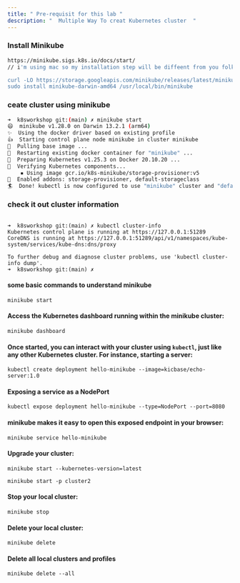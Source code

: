```yaml
---
title: " Pre-requisit for this lab "
description: "  Multiple Way To creat Kubernetes cluster  "
---
```



### Install Minikube 

```sh
https://minikube.sigs.k8s.io/docs/start/
// i'm using mac so my installation step will be diffeent from you folks 

curl -LO https://storage.googleapis.com/minikube/releases/latest/minikube-darwin-amd64
sudo install minikube-darwin-amd64 /usr/local/bin/minikube


```


### ceate cluster using minikube 


```sh
➜  k8sworkshop git:(main) ✗ minikube start    
😄  minikube v1.28.0 on Darwin 13.2.1 (arm64)
✨  Using the docker driver based on existing profile
👍  Starting control plane node minikube in cluster minikube
🚜  Pulling base image ...
🔄  Restarting existing docker container for "minikube" ...
🐳  Preparing Kubernetes v1.25.3 on Docker 20.10.20 ...
🔎  Verifying Kubernetes components...
    ▪ Using image gcr.io/k8s-minikube/storage-provisioner:v5
🌟  Enabled addons: storage-provisioner, default-storageclass
🏄  Done! kubectl is now configured to use "minikube" cluster and "default" namespace by default

```
### check it out cluster information 

```

➜  k8sworkshop git:(main) ✗ kubectl cluster-info                                                                                   
Kubernetes control plane is running at https://127.0.0.1:51289
CoreDNS is running at https://127.0.0.1:51289/api/v1/namespaces/kube-system/services/kube-dns:dns/proxy

To further debug and diagnose cluster problems, use 'kubectl cluster-info dump'.
➜  k8sworkshop git:(main) ✗ 

```


#### some basic commands to understand minikube

```shell
minikube start
```

#### Access the Kubernetes dashboard running within the minikube cluster:

```shell
minikube dashboard
```

#### Once started, you can interact with your cluster using `kubectl`, just like any other Kubernetes cluster. For instance, starting a server:

```shell
kubectl create deployment hello-minikube --image=kicbase/echo-server:1.0
```

#### Exposing a service as a NodePort

```shell
kubectl expose deployment hello-minikube --type=NodePort --port=8080
```

#### minikube makes it easy to open this exposed endpoint in your browser:

```shell
minikube service hello-minikube
```

#### Upgrade your cluster:

```shell
minikube start --kubernetes-version=latest
```


```shell
minikube start -p cluster2
```

#### Stop your local cluster:

```shell
minikube stop
```

#### Delete your local cluster:

```shell
minikube delete
```

#### Delete all local clusters and profiles

```shell
minikube delete --all
```
